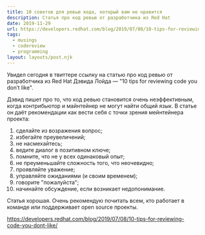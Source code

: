 ```yaml
---
title: 10 советов для ревью кода, который вам не нравится
description: Статья про код ревью от разработчика из Red Hat
date: 2019-11-29
url: https://developers.redhat.com/blog/2019/07/08/10-tips-for-reviewing-code-you-dont-like/
tags:
  - musings
  - codereview
  - programming
layout: layouts/post.njk
---
```

Увидел сегодня в твиттере ссылку на статью про код ревью от разработчика из Red Hat Дэвида Лойда — "10 tips for reviewing code you don’t like".

Дэвид пишет про то, что код ревью становится очень неэффективным, когда контрибьютор и майнтейнер не могут найти общий язык. В статье он даёт рекомендации как вести себя с точки зрения мейнтейнера проекта:

1. сделайте из возражения вопрос;
2. избегайте преувеличений;
3. не насмехайтесь;
4. ведите диалог в позитивном ключе;
5. помните, что не у всех одинаковый опыт;
6. не преуменьшайте сложность того, что неочевидно;
7. проявляйте уважение;
8. управляйте ожиданиями (и своим временем);
9. говорите "пожалуйста";
10. начинайте обсуждение, если возникает недопонимание.

Статья хорошая. Очень рекомендую почитать всем, кто работает в команде или поддерживает open source проекты.

https://developers.redhat.com/blog/2019/07/08/10-tips-for-reviewing-code-you-dont-like/
